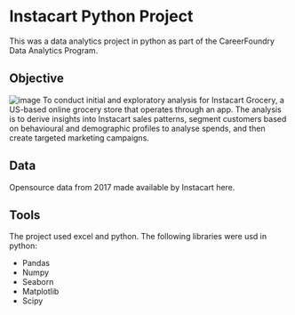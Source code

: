 # Instacart Python Project
This was a data analytics project in python as part of the CareerFoundry Data Analytics Program.

## Objective
![image](https://github.com/camez92/Instacart/assets/135034703/4c0aeff8-b1db-4110-9bef-fbf9c7e38f12)
To conduct initial and exploratory analysis for Instacart Grocery, a US-based online grocery store that operates through an app. The analysis is to derive insights into Instacart sales patterns, segment customers based on behavioural and demographic profiles to analyse spends, and then create targeted marketing campaigns.

## Data
Opensource data from 2017 made available by Instacart here.

## Tools
The project used excel and python. The following libraries were usd in python:
* Pandas
* Numpy
* Seaborn
* Matplotlib
* Scipy

